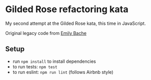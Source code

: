 # Gilded Rose refactoring kata

My second attempt at the Gilded Rose kata, this time in JavaScript.

Original legacy code from
[Emily Bache](git@github.com:emmavanoss/gilded-rose-js.git)

## Setup

* run `npm install` to install dependencies
* to run tests: `npm test`
* to run eslint: `npm run lint` (follows Airbnb style)
